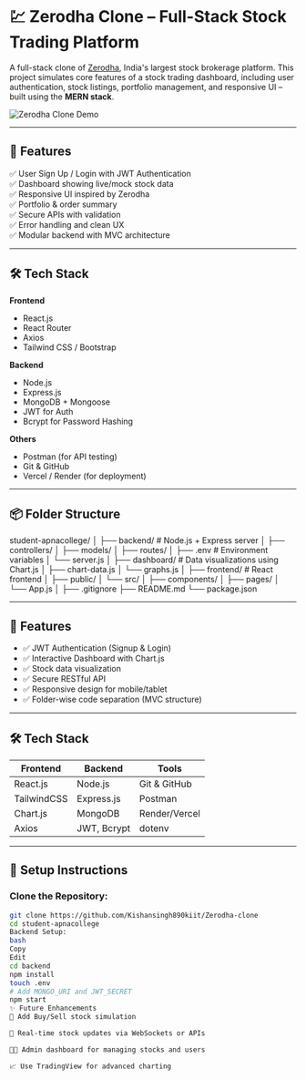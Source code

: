 # 💹 Zerodha Clone – Full-Stack Stock Trading Platform

A full-stack clone of [Zerodha](https://zerodha.com), India's largest stock brokerage platform. This project simulates core features of a stock trading dashboard, including user authentication, stock listings, portfolio management, and responsive UI – built using the **MERN stack**.

![Zerodha Clone Demo](https://your-demo-gif-or-screenshot-link.com) <!-- Replace with actual image or demo GIF -->

---

## 🚀 Features

✅ User Sign Up / Login with JWT Authentication  
✅ Dashboard showing live/mock stock data  
✅ Responsive UI inspired by Zerodha  
✅ Portfolio & order summary  
✅ Secure APIs with validation  
✅ Error handling and clean UX  
✅ Modular backend with MVC architecture  

---

## 🛠️ Tech Stack

**Frontend**  
- React.js  
- React Router  
- Axios  
- Tailwind CSS / Bootstrap  

**Backend**  
- Node.js  
- Express.js  
- MongoDB + Mongoose  
- JWT for Auth  
- Bcrypt for Password Hashing  

**Others**  
- Postman (for API testing)  
- Git & GitHub  
- Vercel / Render (for deployment)  

---

## 📦 Folder Structure
student-apnacollege/
│
├── backend/ # Node.js + Express server
│ ├── controllers/
│ ├── models/
│ ├── routes/
│ ├── .env # Environment variables
│ └── server.js
│
├── dashboard/ # Data visualizations using Chart.js
│ ├── chart-data.js
│ └── graphs.js
│
├── frontend/ # React frontend
│ ├── public/
│ └── src/
│ ├── components/
│ ├── pages/
│ └── App.js
│
├── .gitignore
├── README.md
└── package.json

---

## 🚀 Features

- ✅ JWT Authentication (Signup & Login)
- ✅ Interactive Dashboard with Chart.js
- ✅ Stock data visualization
- ✅ Secure RESTful API
- ✅ Responsive design for mobile/tablet
- ✅ Folder-wise code separation (MVC structure)

---

## 🛠 Tech Stack

| Frontend    | Backend       | Tools         |
|-------------|----------------|---------------|
| React.js    | Node.js        | Git & GitHub  |
| TailwindCSS | Express.js     | Postman       |
| Chart.js    | MongoDB        | Render/Vercel |
| Axios       | JWT, Bcrypt    | dotenv        |

---

## 🧪 Setup Instructions

### Clone the Repository:
```bash
git clone https://github.com/Kishansingh890kiit/Zerodha-clone
cd student-apnacollege
Backend Setup:
bash
Copy
Edit
cd backend
npm install
touch .env
# Add MONGO_URI and JWT_SECRET
npm start
✨ Future Enhancements
💼 Add Buy/Sell stock simulation

🔄 Real-time stock updates via WebSockets or APIs

👨‍💼 Admin dashboard for managing stocks and users

📈 Use TradingView for advanced charting

